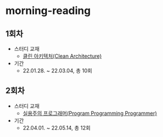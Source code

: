 # morning-reading

## 1회차

- 스터디 교재
  - [클린 아키텍처(Clean Architecture)](./01_clean_architecture.md)
- 기간
  - 22.01.28. ~ 22.03.04, 총 10회

## 2회차

- 스터디 교재
  - [실용주의 프로그래머(Program Programming Programmer)](./02_pragmatic_programmer.md)
- 기간
  - 22.04.01. ~ 22.05.14, 총 12회
